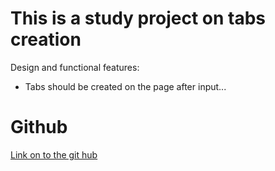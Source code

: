 # This is a study project on tabs creation

Design and functional features:
* Tabs should be created on the page after input...

# Github
[Link on to the git hub](https://github.com/KimiOnChill/Tabs-study-project)